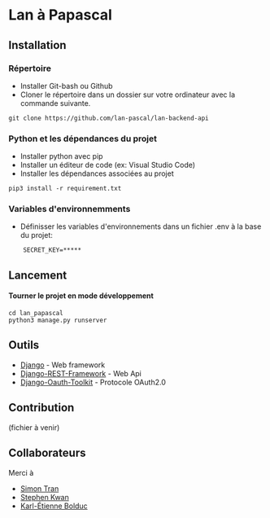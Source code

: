 # Lan à Papascal

## Installation

### Répertoire

* Installer Git-bash ou Github
* Cloner le répertoire dans un dossier sur votre ordinateur avec la commande suivante.
```
git clone https://github.com/lan-pascal/lan-backend-api
```

### Python et les dépendances du projet

* Installer python avec pip
* Installer un éditeur de code (ex: Visual Studio Code)
* Installer les dépendances associées au projet
```
pip3 install -r requirement.txt
```

### Variables d'environnemments

* Définisser les variables d'environnements dans un fichier .env à la base du projet:

```
    SECRET_KEY=*****

```

## Lancement

#### Tourner le projet en mode développement
```
cd lan_papascal
python3 manage.py runserver
```

## Outils

* [Django](http://www.dropwizard.io/1.0.2/docs/) - Web framework
* [Django-REST-Framework](https://www.django-rest-framework.org/) - Web Api
* [Django-Oauth-Toolkit](https://github.com/jazzband/django-oauth-toolkit) - Protocole OAuth2.0  

## Contribution

(fichier à venir)

## Collaborateurs

Merci à 

* [Simon Tran](https://github.com/tran-simon)
* [Stephen Kwan](https://github.com/kwan-s)
* [Karl-Étienne Bolduc](https://github.com/LodrikMtl)
